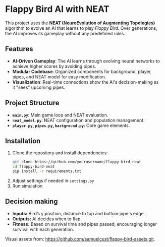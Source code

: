 # Flappy Bird AI with NEAT

This project uses the **NEAT (NeuroEvolution of Augmenting Topologies)** algorithm to evolve an AI that learns to play *Flappy Bird*. Over generations, the AI improves its gameplay without any predefined rules.

## Features

- **AI-Driven Gameplay**: The AI learns through evolving neural networks to achieve higher scores by avoiding pipes.
- **Modular Codebase**: Organized components for background, player, pipes, and NEAT model for easy modification.
- **Visualization**: Real-time connections show the AI's decision-making as it "sees" upcoming pipes.

## Project Structure

- **`main.py`**: Main game loop and NEAT evaluation.
- **`neat_model.py`**: NEAT configuration and population management.
- **`player.py`, `pipes.py`, `background.py`**: Core game elements.

## Installation

1. Clone the repository and install dependencies:
   ```bash
   git clone https://github.com/yourusername/flappy-bird-neat
   cd flappy-bird-neat
   pip install -r requirements.txt
2. Adjust settings if needed in `settings.py`
3. Run simulation

## Decision making

- **Inputs:** Bird’s y position, distance to top and bottom pipe's edge.
- **Outputs:** AI decides when to flap.
- **Fitness:** Based on survival time and pipes passed, encouraging longer survival with each generation.
  


Visual assets from: https://github.com/samuelcust/flappy-bird-assets.git.
